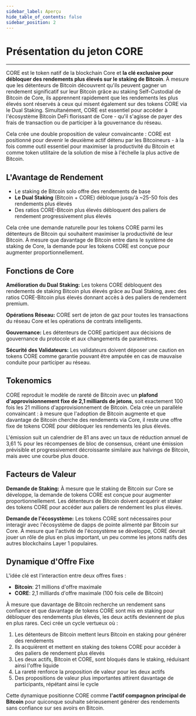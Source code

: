 ```yaml
---
sidebar_label: Aperçu
hide_table_of_contents: false
sidebar_position: 2
---
```


# Présentation du jeton CORE

---

CORE est le token natif de la blockchain Core et **la clé exclusive pour débloquer des rendements plus élevés sur le staking de Bitcoin**. À mesure que les détenteurs de Bitcoin découvrent qu'ils peuvent gagner un rendement significatif sur leur Bitcoin grâce au staking Self-Custodial de Bitcoin de Core, ils apprennent rapidement que les rendements les plus élevés sont réservés à ceux qui misent également sur des tokens CORE via le Dual Staking. Simultanément, CORE est essentiel pour accéder à l'écosystème Bitcoin DeFi florissant de Core - qu'il s'agisse de payer des frais de transaction ou de participer à la gouvernance du réseau.

Cela crée une double proposition de valeur convaincante : CORE est positionné pour devenir le deuxième actif détenu par les Bitcoineurs - à la fois comme outil essentiel pour maximiser la productivité du Bitcoin et comme token utilitaire de la solution de mise à l'échelle la plus active de Bitcoin.

## L'Avantage de Rendement

- Le staking de Bitcoin solo offre des rendements de base
- **Le Dual Staking** (Bitcoin + CORE) débloque jusqu'à ~25-50 fois des rendements plus élevés
- Des ratios CORE-Bitcoin plus élevés débloquent des paliers de rendement progressivement plus élevés

Cela crée une demande naturelle pour les tokens CORE parmi les détenteurs de Bitcoin qui souhaitent maximiser la productivité de leur Bitcoin. À mesure que davantage de Bitcoin entre dans le système de staking de Core, la demande pour les tokens CORE est conçue pour augmenter proportionnellement.

## Fonctions de Core

**Amélioration du Dual Staking:** Les tokens CORE débloquent des rendements de staking Bitcoin plus élevés grâce au Dual Staking, avec des ratios CORE-Bitcoin plus élevés donnant accès à des paliers de rendement premium.

**Opérations Réseau:** CORE sert de jeton de gaz pour toutes les transactions du réseau Core et les opérations de contrats intelligents.

**Gouvernance:** Les détenteurs de CORE participent aux décisions de gouvernance du protocole et aux changements de paramètres.

**Sécurité des Validateurs:** Les validateurs doivent déposer une caution en tokens CORE comme garantie pouvant être amputée en cas de mauvaise conduite pour participer au réseau.

## Tokenomics

CORE reproduit le modèle de rareté de Bitcoin avec un **plafond d'approvisionnement fixe de 2,1 milliards de jetons**, soit exactement 100 fois les 21 millions d'approvisionnement de Bitcoin. Cela crée un parallèle convaincant : à mesure que l'adoption de Bitcoin augmente et que davantage de Bitcoin cherche des rendements via Core, il reste une offre fixe de tokens CORE pour débloquer les rendements les plus élevés.

L'émission suit un calendrier de 81 ans avec un taux de réduction annuel de 3,61 % pour les récompenses de bloc de consensus, créant une émission prévisible et progressivement décroissante similaire aux halvings de Bitcoin, mais avec une courbe plus douce.

## Facteurs de Valeur

**Demande de Staking:** À mesure que le staking de Bitcoin sur Core se développe, la demande de tokens CORE est conçue pour augmenter proportionnellement. Les détenteurs de Bitcoin doivent acquérir et staker des tokens CORE pour accéder aux paliers de rendement les plus élevés.

**Demande de l'écosystème:** Les tokens CORE sont nécessaires pour interagir avec l'écosystème de dapps de pointe alimenté par Bitcoin sur Core. À mesure que l'activité de l'écosystème se développe, CORE devrait jouer un rôle de plus en plus important, un peu comme les jetons natifs des autres blockchains Layer 1 populaires.

## Dynamique d'Offre Fixe

L'idée clé est l'interaction entre deux offres fixes :

- **Bitcoin**: 21 millions d'offre maximale
- **CORE**: 2,1 milliards d'offre maximale (100 fois celle de Bitcoin)

À mesure que davantage de Bitcoin recherche un rendement sans confiance et que davantage de tokens CORE sont mis en staking pour débloquer des rendements plus élevés, les deux actifs deviennent de plus en plus rares. Ceci crée un cycle vertueux où :

1. Les détenteurs de Bitcoin mettent leurs Bitcoin en staking pour générer des rendements
2. Ils acquièrent et mettent en staking des tokens CORE pour accéder à des paliers de rendement plus élevés
3. Les deux actifs, Bitcoin et CORE, sont bloqués dans le staking, réduisant ainsi l'offre liquide
4. La rareté renforce la proposition de valeur pour les deux actifs
5. Des propositions de valeur plus importantes attirent davantage de participants, répétant ainsi le cycle

Cette dynamique positionne CORE comme **l'actif compagnon principal de Bitcoin** pour quiconque souhaite sérieusement générer des rendements sans confiance sur ses avoirs en Bitcoin.
